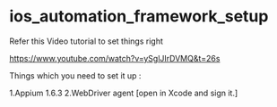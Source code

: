 # ios_automation_framework_setup


Refer this Video tutorial to set things right 

https://www.youtube.com/watch?v=ySglJIrDVMQ&t=26s

Things which you need to set it up : 

1.Appium 1.6.3 
2.WebDriver agent [open in Xcode and sign it.]




